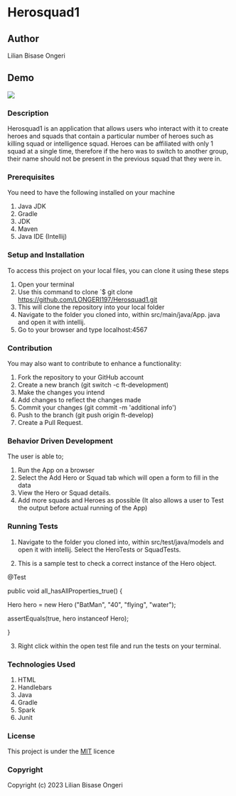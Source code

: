 # Herosquad1

## Author

Lilian Bisase Ongeri

## Demo

![](src/main/resources/public/images/hero2.jpg)

### Description

Herosquad1 is an application that allows users who interact with it to create heroes and squads that contain a particular number of heroes such as killing squad or intelligence squad. Heroes can be affiliated with only 1 squad at a single time, therefore if the hero was to switch to another group, their name should not be present in the previous squad that they were in.

### Prerequisites

You need to have the following installed on your machine

1. Java JDK
2. Gradle
3. JDK
4. Maven
5. Java IDE (Intellij)

### Setup and Installation

To access this project on your local files, you can clone it using these steps

1. Open your terminal
2. Use this command to clone `$ git clone
   https://github.com/LONGERI197/Herosquad1.git
3. This will clone the repository into your local folder
4. Navigate to the folder you cloned into, within src/main/java/App. java and open it with intellij.
5. Go to your browser and type localhost:4567

### Contribution
You may also want to contribute to enhance a functionality:

1. Fork the repository to your GitHub account
2. Create a new branch (git switch -c ft-development)
3. Make the changes you intend
4. Add changes to reflect the changes made
5. Commit your changes (git commit -m 'additional info')
6. Push to the branch (git push origin ft-develop)
7. Create a Pull Request.

### Behavior Driven Development
The user is able to;
1. Run the App on a browser
2. Select the Add Hero or Squad tab which will open a form to fill in the data
3. View the Hero or Squad details.
4. Add more squads and Heroes as possible
(It also allows a user to Test the output before actual running of the App)


### Running Tests
1. Navigate to the folder you cloned into, within src/test/java/models and open it with intellij. Select the HeroTests or SquadTests.

2. This is a sample test to check a correct instance of the Hero object.

@Test 

public void all_hasAllProperties_true() {
      
Hero hero = new Hero ("BatMan", "40", "flying", "water");
       
assertEquals(true, hero instanceof Hero);
   
}

3. Right click within the open test file and run the tests on your terminal.

### Technologies Used

1. HTML
2. Handlebars
3. Java
4. Gradle
5. Spark
6. Junit

### License

This project is under the [MIT](LICENSE) licence

### Copyright

Copyright (c) 2023 Lilian Bisase Ongeri
